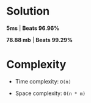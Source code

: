 # Solution
**5ms** | **Beats 96.96%**

**78.88 mb** | **Beats 99.29%**

# Complexity
- Time complexity:
`O(n)`

- Space complexity:
`O(n * m)`
